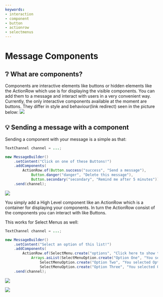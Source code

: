 ```yaml
---
keywords:
- interaction
- component
- button
- actionrow
- selectmenus
---
```

# Message Components
## :grey_question: What are components?
Components are interactive elements like buttons or hidden elements like the ActionRow which use is for displaying the visible components. You can add them to a message and interact with users in a very convenient way.
Currently, the only interactive components available at the moment are buttons. They differ in style and behaviour(link redirect) seen in the picture below:
![](https://support.discord.com/hc/article_attachments/1500019725621/buttons.png)
## :bulb: Sending a message with a component
Sending a component with your message is a simple as that:
``` java
TextChannel channel = ...;

new MessageBuilder()
    .setContent("Click on one of these Buttons!")
    .addComponents(
        ActionRow.of(Button.success("success", "Send a message"),
            Button.danger("danger", "Delete this message"),
            Button.secondary("secondary", "Remind me after 5 minutes")))
    .send(channel);
```
![](https://i.imgur.com/5tMCePH.png)

You simply add a High Level component like an ActionRow which is a container for displaying your components.
In turn the ActionRow consist of the components you can interact with like Buttons.

This works for Select Menus as well:

``` java
TextChannel channel = ...;

new MessageBuilder()
    .setContent("Select an option of this list!")
    .addComponents(
        ActionRow.of(SelectMenu.create("options", "Click here to show the options", 1, 1,
            Arrays.asList(SelectMenuOption.create("Option One", "You selected Option One!", "Click here to select Option One"),
                SelectMenuOption.create("Option Two", "You selected Option Two!", "Click here to select Option Two"),
                SelectMenuOption.create("Option Three", "You selected Option Three!", "Click here to select Option Three")))))
    .send(channel);
```
![](https://i.imgur.com/bhcGjCN.png)

![](https://i.imgur.com/ZlviGPe.png)

